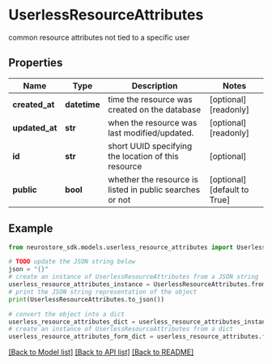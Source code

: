 # UserlessResourceAttributes

common resource attributes not tied to a specific user

## Properties

Name | Type | Description | Notes
------------ | ------------- | ------------- | -------------
**created_at** | **datetime** | time the resource was created on the database | [optional] [readonly] 
**updated_at** | **str** | when the resource was last modified/updated. | [optional] [readonly] 
**id** | **str** | short UUID specifying the location of this resource | [optional] 
**public** | **bool** | whether the resource is listed in public searches or not | [optional] [default to True]

## Example

```python
from neurostore_sdk.models.userless_resource_attributes import UserlessResourceAttributes

# TODO update the JSON string below
json = "{}"
# create an instance of UserlessResourceAttributes from a JSON string
userless_resource_attributes_instance = UserlessResourceAttributes.from_json(json)
# print the JSON string representation of the object
print(UserlessResourceAttributes.to_json())

# convert the object into a dict
userless_resource_attributes_dict = userless_resource_attributes_instance.to_dict()
# create an instance of UserlessResourceAttributes from a dict
userless_resource_attributes_form_dict = userless_resource_attributes.from_dict(userless_resource_attributes_dict)
```
[[Back to Model list]](../README.md#documentation-for-models) [[Back to API list]](../README.md#documentation-for-api-endpoints) [[Back to README]](../README.md)


